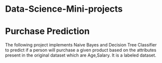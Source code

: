 # Data-Science-Mini-projects

# Purchase Prediction

The following project implements Naive Bayes and Decision Tree Classifier to predict if a person will purchase a given product based on the attributes present in the original dataset which are Age,Salary. It is a labeled dataset.
